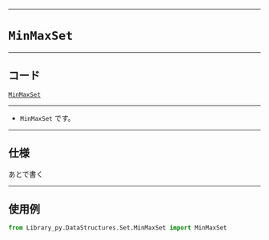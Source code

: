 _____

# `MinMaxSet`

_____

## コード

[`MinMaxSet`](https://github.com/titan-23/Library_py/blob/main/DataStructures/Set/MinMaxSet.py)
<!-- code=https://github.com/titan-23/Library_py/blob/main/DataStructures\Set\MinMaxSet.py -->

_____

- `MinMaxSet` です。

_____

## 仕様

あとで書く

_____

## 使用例

```python
from Library_py.DataStructures.Set.MinMaxSet import MinMaxSet

```

